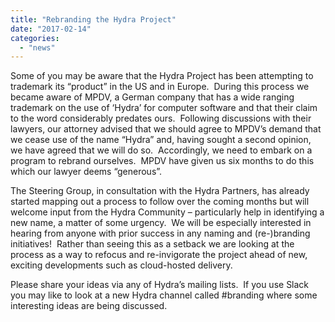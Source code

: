 ```yaml
---
title: "Rebranding the Hydra Project"
date: "2017-02-14"
categories: 
  - "news"
---
```


Some of you may be aware that the Hydra Project has been attempting to trademark its “product” in the US and in Europe.  During this process we became aware of MPDV, a German company that has a wide ranging trademark on the use of ‘Hydra’ for computer software and that their claim to the word considerably predates ours.  Following discussions with their lawyers, our attorney advised that we should agree to MPDV’s demand that we cease use of the name “Hydra” and, having sought a second opinion, we have agreed that we will do so.  Accordingly, we need to embark on a program to rebrand ourselves.  MPDV have given us six months to do this which our lawyer deems “generous”.

The Steering Group, in consultation with the Hydra Partners, has already started mapping out a process to follow over the coming months but will welcome input from the Hydra Community – particularly help in identifying a new name, a matter of some urgency.  We will be especially interested in hearing from anyone with prior success in any naming and (re-)branding initiatives!  Rather than seeing this as a setback we are looking at the process as a way to refocus and re-invigorate the project ahead of new, exciting developments such as cloud-hosted delivery.

Please share your ideas via any of Hydra’s mailing lists.  If you use Slack you may like to look at a new Hydra channel called #branding where some interesting ideas are being discussed.
